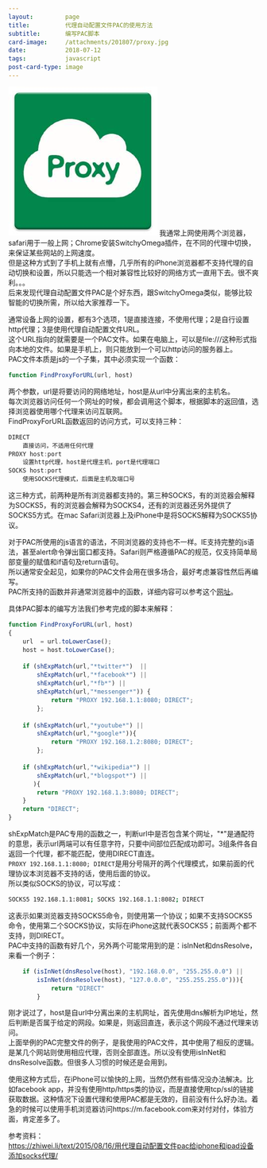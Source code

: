 ```yaml
---
layout:         page
title:          代理自动配置文件PAC的使用方法
subtitle:      	编写PAC脚本
card-image:		/attachments/201807/proxy.jpg
date:           2018-07-12
tags:           javascript
post-card-type: image
---
```

![](/attachments/201807/proxy.jpg)
我通常上网使用两个浏览器，safari用于一般上网；Chrome安装SwitchyOmega插件，在不同的代理中切换，来保证某些网站的上网速度。  
但是这种方式到了手机上就有点懵，几乎所有的iPhone浏览器都不支持代理的自动切换和设置，所以只能选一个相对兼容性比较好的网络方式一直用下去。很不爽利。。。  
后来发现代理自动配置文件PAC是个好东西，跟SwitchyOmega类似，能够比较智能的切换所需，所以给大家推荐一下。  

通常设备上网的设置，都有3个选项，1是直接连接，不使用代理；2是自行设置http代理；3是使用代理自动配置文件URL。  
这个URL指向的就需要是一个PAC文件。如果在电脑上，可以是file:///这种形式指向本地的文件。如果是手机上，则只能放到一个可以http访问的服务器上。  
PAC文件本质是js的一个子集，其中必须实现一个函数：
```js
function FindProxyForURL(url, host)
```
两个参数，url是将要访问的网络地址，host是从url中分离出来的主机名。  
每次浏览器访问任何一个网址的时候，都会调用这个脚本，根据脚本的返回值，选择浏览器使用哪个代理来访问互联网。  
FindProxyForURL函数返回的访问方式，可以支持三种：  
```js
DIRECT
	直接访问，不适用任何代理
PROXY host:port
	设置http代理，host是代理主机，port是代理端口
SOCKS host:port
	使用SOCKS代理模式，后面是主机及端口号
```
这三种方式，前两种是所有浏览器都支持的。第三种SOCKS，有的浏览器会解释为SOCKS5，有的浏览器会解释为SOCKS4，还有的浏览器还另外提供了SOCKS5方式。在mac Safari浏览器上及iPhone中是将SOCKS解释为SOCKS5协议。  

对于PAC所使用的js语言的语法，不同浏览器的支持也不一样。IE支持完整的js语法，甚至alert命令弹出窗口都支持。Safari则严格遵循PAC的规范，仅支持简单局部变量的赋值和if语句及return语句。  
所以通常安全起见，如果你的PAC文件会用在很多场合，最好考虑兼容性然后再编写。  
PAC所支持的函数并非通常浏览器中的函数，详细内容可以参考这个[网址](http://findproxyforurl.com/pac-functions/)。

具体PAC脚本的编写方法我们参考完成的脚本来解释：  
```js
function FindProxyForURL(url, host)
{
    url  = url.toLowerCase();
    host = host.toLowerCase();

    if (shExpMatch(url,"*twitter*")  ||
        shExpMatch(url,"*facebook*") ||
        shExpMatch(url,"*fb*") ||
        shExpMatch(url,"*messenger*")) {
	        return "PROXY 192.168.1.1:8080; DIRECT";
		};
	
    if (shExpMatch(url,"*youtube*") ||
        shExpMatch(url,"*google*")){
	        return "PROXY 192.168.1.2:8080; DIRECT";
		};
		
    if (shExpMatch(url,"*wikipedia*") ||
        shExpMatch(url,"*blogspot*") ||
       ){
        return "PROXY 192.168.1.3:8080; DIRECT";
    }
    return "DIRECT";
}
```

shExpMatch是PAC专用的函数之一，判断url中是否包含某个网址，"*"是通配符的意思，表示url两端可以有任意字符，只要中间部位匹配成功即可。3组条件各自返回一个代理，都不能匹配，使用DIRECT直连。  
`PROXY 192.168.1.1:8080; DIRECT`是用分号隔开的两个代理模式，如果前面的代理协议本浏览器不支持的话，使用后面的协议。  
所以类似SOCKS的协议，可以写成：  
```bash
SOCKS5 192.168.1.1:8081; SOCKS 192.168.1.1:8082; DIRECT
```
这表示如果浏览器支持SOCKS5命令，则使用第一个协议；如果不支持SOCKS5命令，使用第二个SOCKS协议，实际在iPhone这就代表SOCKS5；前面两个都不支持，则DIRECT。  
PAC中支持的函数有好几个，另外两个可能常用到的是：isInNet和dnsResolve，来看一个例子：  
```js
	if (isInNet(dnsResolve(host), "192.168.0.0", "255.255.0.0") ||
        isInNet(dnsResolve(host), "127.0.0.0", "255.255.255.0"))){
			return "DIRECT"
		}
```
刚才说过了，host是自url中分离出来的主机网址，首先使用dns解析为IP地址，然后判断是否属于给定的网段。如果是，则返回直连，表示这个网段不通过代理来访问。  
上面举例的PAC完整文件的例子，是我使用的PAC文件，其中使用了相反的逻辑。是某几个网站则使用相应代理，否则全部直连。所以没有使用isInNet和dnsResolve函数。但很多人习惯的时候还是会用到。  

使用这种方式后，在iPhone可以愉快的上网，当然仍然有些情况没办法解决。比如facebook app，并没有使用http/https类的协议，而是直接使用tcp/ssl的链接获取数据。这种情况下设置代理和使用PAC都是无效的，目前没有什么好办法。着急的时候可以使用手机浏览器访问https://m.facebook.com来对付对付，体验方面，肯定差多了。  

参考资料：  
<https://zhiwei.li/text/2015/08/16/用代理自动配置文件pac给iphone和ipad设备添加socks代理/>



